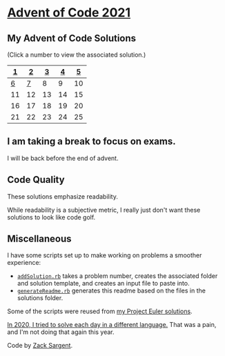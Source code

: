 # [Advent of Code 2021](https://adventofcode.com/2021)

## My Advent of Code Solutions
(Click a number to view the associated solution.)
<!---
  This table is automatically generated and is best viewed with line wrap off.
  I did consider reference style links, and they didn't seem much better.
  Just try and view the formatted table, if you can.
-->
| [1](solutions/01/solve1.rb) | [2](solutions/02/solve2.rb) | [3](solutions/03/solve3.rb) | [4](solutions/04/solve4.rb) | [5](solutions/05/solve5.rb) |
| --------------------------- | --------------------------- | --------------------------- | --------------------------- | --------------------------- |
| [6](solutions/06/solve6.rb) | [7](solutions/07/solve7.rb) | 8                           | 9                           | 10                          |
| 11                          | 12                          | 13                          | 14                          | 15                          |
| 16                          | 17                          | 18                          | 19                          | 20                          |
| 21                          | 22                          | 23                          | 24                          | 25                          |

## I am taking a break to focus on exams.

I will be back before the end of advent.

## Code Quality

These solutions emphasize readability.

While readability is a subjective metric,
I really just don't want these solutions to
look like code golf.

## Miscellaneous

I have some scripts set up to make working on problems a smoother experience:

 - [`addSolution.rb`](addSolution.rb) takes a problem number, creates the associated folder and solution template, and creates an input file to paste into.
 - [`generateReadme.rb`](generateReadme.rb) generates this readme based on the files in the solutions folder.

Some of the scripts were reused from [my Project Euler solutions](https://github.com/zsarge/ProjectEuler).

[In 2020, I tried to solve each day in a different language.](https://github.com/zsarge/AdventOfCode2020) That was a pain, and I'm not doing that again this year.

Code by [Zack Sargent](https://github.com/zsarge).
